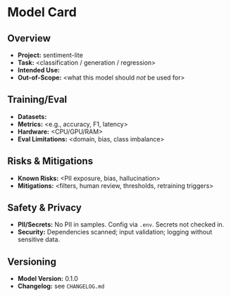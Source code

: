 # Model Card

## Overview
- **Project:** sentiment-lite
- **Task:** <classification / generation / regression>
- **Intended Use:** <what this model is for>
- **Out-of-Scope:** <what this model should *not* be used for>

## Training/Eval
- **Datasets:** <list datasets and licenses>
- **Metrics:** <e.g., accuracy, F1, latency>
- **Hardware:** <CPU/GPU/RAM>
- **Eval Limitations:** <domain, bias, class imbalance>

## Risks & Mitigations
- **Known Risks:** <PII exposure, bias, hallucination>
- **Mitigations:** <filters, human review, thresholds, retraining triggers>

## Safety & Privacy
- **PII/Secrets:** No PII in samples. Config via `.env`. Secrets not checked in.
- **Security:** Dependencies scanned; input validation; logging without sensitive data.

## Versioning
- **Model Version:** 0.1.0
- **Changelog:** see `CHANGELOG.md`
